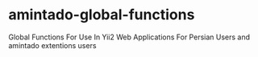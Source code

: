 # amintado-global-functions
Global Functions For Use In Yii2 Web Applications For Persian Users and amintado extentions users
